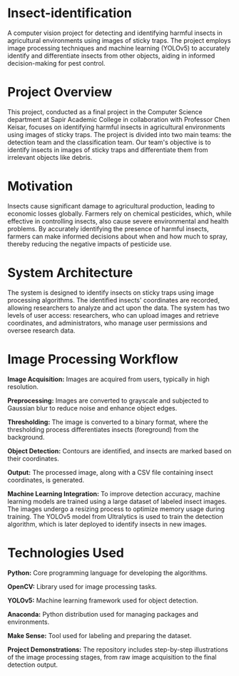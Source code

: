 # Insect-identification
A computer vision project for detecting and identifying harmful insects in agricultural environments using images of sticky traps. The project employs image processing techniques and machine learning (YOLOv5) to accurately identify and differentiate insects from other objects, aiding in informed decision-making for pest control.

# Project Overview #
This project, conducted as a final project in the Computer Science department at Sapir Academic College in collaboration with Professor Chen Keisar, focuses on identifying harmful insects in agricultural environments using images of sticky traps. The project is divided into two main teams: the detection team and the classification team. Our team's objective is to identify insects in images of sticky traps and differentiate them from irrelevant objects like debris.

# Motivation #
Insects cause significant damage to agricultural production, leading to economic losses globally. Farmers rely on chemical pesticides, which, while effective in controlling insects, also cause severe environmental and health problems. By accurately identifying the presence of harmful insects, farmers can make informed decisions about when and how much to spray, thereby reducing the negative impacts of pesticide use.

# System Architecture #
The system is designed to identify insects on sticky traps using image processing algorithms. The identified insects' coordinates are recorded, allowing researchers to analyze and act upon the data. The system has two levels of user access: researchers, who can upload images and retrieve coordinates, and administrators, who manage user permissions and oversee research data.

# Image Processing Workflow #
**Image Acquisition:** Images are acquired from users, typically in high resolution.

**Preprocessing:** Images are converted to grayscale and subjected to Gaussian blur to reduce noise and enhance object edges.

**Thresholding:** The image is converted to a binary format, where the thresholding process differentiates insects (foreground) from the background.

**Object Detection:** Contours are identified, and insects are marked based on their coordinates.

**Output:** The processed image, along with a CSV file containing insect coordinates, is generated.

**Machine Learning Integration:** To improve detection accuracy, machine learning models are trained using a large dataset of labeled insect images. The images undergo a resizing process to optimize memory usage during training. The YOLOv5 model from Ultralytics is used to train the detection algorithm, which is later deployed to identify insects in new images.

# Technologies Used #

**Python:** Core programming language for developing the algorithms.

**OpenCV:** Library used for image processing tasks.

**YOLOv5:** Machine learning framework used for object detection.

**Anaconda:** Python distribution used for managing packages and environments.

**Make Sense:** Tool used for labeling and preparing the dataset.

**Project Demonstrations:** The repository includes step-by-step illustrations of the image processing stages, from raw image acquisition to the final detection output.

